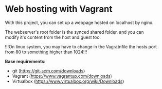 # Web hosting with Vagrant

With this project, you can set up a webpage hosted on localhost by nginx.

The webserver's root folder is the synced shared folder, and you can modify it's content from the host and guest too.

!!!On linux system, you may have to change in the Vagratnfile the hosts port from 80 to something higher than 1024!!!

**Base requirements:**

 - git (https://git-scm.com/downloads)
 - Vagrant (https://www.vagrantup.com/downloads)
 - Virtualbox (https://www.virtualbox.org/wiki/Downloads)
